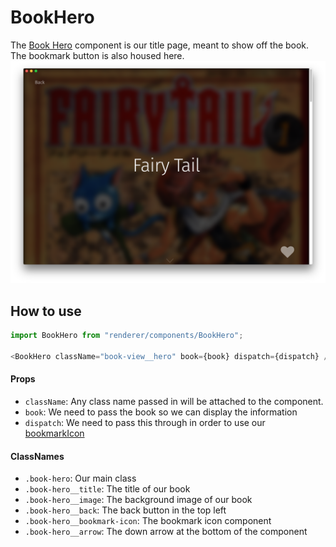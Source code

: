 BookHero
========
The [Book Hero](../../components/BookHero) component is our title page, meant to show off the book. The bookmark button is also housed here.
![Bentotime](../../../../public/assets/screenshots/book-hero.png)

How to use
----------
```js
import BookHero from "renderer/components/BookHero";

<BookHero className="book-view__hero" book={book} dispatch={dispatch} />
```

#### Props
 * `className`: Any class name passed in will be attached to the component.
 * `book`: We need to pass the book so we can display the information
 * `dispatch`: We need to pass this through in order to use our [bookmarkIcon](../bookmarkIcon)

#### ClassNames
 * `.book-hero`: Our main class
 * `.book-hero__title`: The title of our book
 * `.book-hero__image`: The background image of our book
 * `.book-hero__back`: The back button in the top left
 * `.book-hero__bookmark-icon`: The bookmark icon component
 * `.book-hero__arrow`: The down arrow at the bottom of the component
